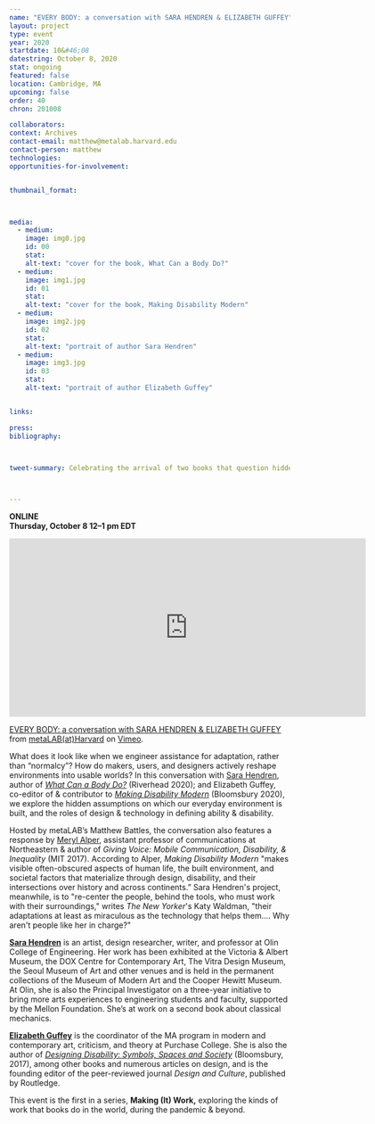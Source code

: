 ```yaml
---
name: "EVERY BODY: a conversation with SARA HENDREN & ELIZABETH GUFFEY"
layout: project
type: event
year: 2020
startdate: 10&#46;08
datestring: October 8, 2020
stat: ongoing
featured: false
location: Cambridge, MA
upcoming: false
order: 40
chron: 201008

collaborators:
context: Archives
contact-email: matthew@metalab.harvard.edu
contact-person: matthew
technologies:
opportunities-for-involvement:


thumbnail_format:



media:
  - medium:
    image: img0.jpg
    id: 00
    stat:
    alt-text: "cover for the book, What Can a Body Do?"
  - medium:
    image: img1.jpg
    id: 01
    stat:
    alt-text: "cover for the book, Making Disability Modern"
  - medium:
    image: img2.jpg
    id: 02
    stat:
    alt-text: "portrait of author Sara Hendren"
  - medium:
    image: img3.jpg
    id: 03
    stat:
    alt-text: "portrait of author Elizabeth Guffey"


links:

press:
bibliography:



tweet-summary: Celebrating the arrival of two books that question hidden assumptions about ability, the body, and roles for design and technology in defining shared worlds.



---
```

**ONLINE<br />
Thursday, October 8
12–1 pm EDT**

<iframe src="https://player.vimeo.com/video/468918889" width="640" height="320" frameborder="0" allow="autoplay; fullscreen" allowfullscreen></iframe>
<p><a href="https://vimeo.com/468918889">EVERY BODY: a conversation with SARA HENDREN &amp; ELIZABETH GUFFEY</a> from <a href="https://vimeo.com/metalabharvard">metaLAB(at)Harvard</a> on <a href="https://vimeo.com">Vimeo</a>.</p>

What does it look like when we engineer assistance for adaptation, rather than “normalcy”? How do makers, users, and designers actively reshape environments into usable worlds? In this conversation with [Sara Hendren](https://sarahendren.com/), author of [*What Can a Body Do?*](https://www.penguinrandomhouse.com/books/561049/what-can-a-body-do-by-sara-hendren/) (Riverhead 2020); and Elizabeth Guffey, co-editor of & contributor to [*Making Disability Modern*](https://www.bloomsbury.com/us/making-disability-modern-9781350070448/) (Bloomsbury 2020), we explore  the hidden assumptions on which our everyday environment is built, and the roles of design & technology in defining ability & disability. 

Hosted by metaLAB’s Matthew Battles, the conversation also features a response by [Meryl Alper](https://merylalper.com/), assistant professor of communications at Northeastern & author of *Giving Voice: Mobile Communication, Disability, & Inequality* (MIT 2017). According to Alper, *Making Disability Modern* "makes visible often-obscured aspects of human life, the built environment, and societal factors that materialize through design, disability, and their intersections over history and across continents.” Sara Hendren's project, meanwhile, is to "re-center the people, behind the tools, who must work with their surroundings," writes *The New Yorker*'s Katy Waldman, "their adaptations at least as miraculous as the technology that helps them.... Why aren't people like her in charge?"

[**Sara Hendren**](https://sarahendren.com/) is an artist, design researcher, writer, and professor at Olin College of Engineering. Her work has been exhibited at the Victoria & Albert Museum, the DOX Centre for Contemporary Art, The Vitra Design Museum, the Seoul Museum of Art and other venues and is held in the permanent collections of the Museum of Modern Art and the Cooper Hewitt Museum. At Olin, she is also the Principal Investigator on a three-year initiative to bring more arts experiences to engineering students and faculty, supported by the Mellon Foundation. She’s at work on a second book about classical mechanics.

[**Elizabeth Guffey**](https://www.purchase.edu/live/profiles/498-elizabeth-guffey) is the coordinator of the MA program in modern and contemporary art, criticism, and theory at Purchase College. She is also the author of [*Designing Disability: Symbols, Spaces and Society*](https://www.bloomsbury.com/us/designing-disability-9781350004276/) (Bloomsbury, 2017), among other books and numerous articles on design, and is the founding editor of the peer-reviewed journal *Design and Culture*, published by Routledge.

This event is the first in a series, **Making (It) Work,** exploring the kinds of work that books do in the world, during the pandemic & beyond.

